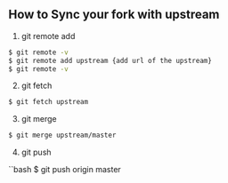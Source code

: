 ## How to Sync your fork with upstream

1. git remote add

```bash
$ git remote -v
$ git remote add upstream {add url of the upstream}
$ git remote -v
```

2. git fetch

```bash
$ git fetch upstream
```

3. git merge

```bash
$ git merge upstream/master
```

4. git push

``bash
$ git push origin master
```